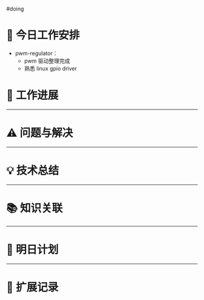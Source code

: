 
#doing 


# **🔧 今日工作安排**
- pwm-regulator：
	- pwm 驱动整理完成
	- 熟悉 linux gpio driver


# **📌 工作进展**



---

# **⚠️ 问题与解决**


---

# **💡 技术总结**


---

# **📚 知识关联**


---
# **📌 明日计划**


---

# **💬 扩展记录**



